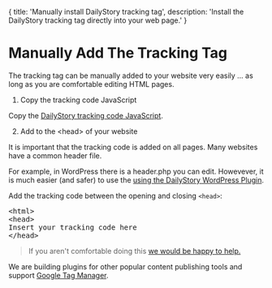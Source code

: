 ﻿{
	title: 'Manually install DailyStory tracking tag',
	description: 'Install the DailyStory tracking tag directly into your web page.'
}
# Manually Add The Tracking Tag
The tracking tag can be manually added to your website very easily ... as long as you are comfortable editing HTML pages. 

<ol class="step"><li value="1">Copy the tracking code JavaScript</li></ol>

Copy the [DailyStory tracking code JavaScript](/install/).

<ol class="step"><li value="2">Add to the &lt;head&gt; of your website</li></ol>
It is important that the tracking code is added on all pages. Many websites have a common header file. 

For example, in WordPress there is a header.php you can edit. Howevever, it is much easier (and safer) to use the [using the DailyStory WordPress Plugin](/install/wordpress). 

Add the tracking code between the opening and closing <code>&lt;head&gt;</code>:

<pre class="brush: js; html-script: true">
&lt;html&gt;
&lt;head&gt;
Insert your tracking code here
&lt;/head&gt;
</pre>

> If you aren't comfortable doing this <a href="https://www.dailystory.com/contact-us">we would be happy to help.</a>

We are building plugins for other popular content publishing tools and support [Google Tag Manager](/install/google-tag-manager).
